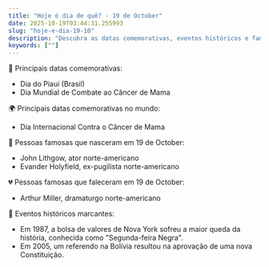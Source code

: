 ```yaml
---
title: "Hoje é dia de quê? - 19 de October"
date: 2025-10-19T03:44:31.255993
slug: "hoje-e-dia-19-10"
description: "Descubra as datas comemorativas, eventos históricos e famosos que nasceram ou faleceram em 19 de October."
keywords: [""]
---
```


🎉 Principais datas comemorativas:

- Dia do Piauí (Brasil)
- Dia Mundial de Combate ao Câncer de Mama

🌍 Principais datas comemorativas no mundo:

- Dia Internacional Contra o Câncer de Mama

🎂 Pessoas famosas que nasceram em 19 de October:

- John Lithgow, ator norte-americano
- Evander Holyfield, ex-pugilista norte-americano

💔 Pessoas famosas que faleceram em 19 de October:

- Arthur Miller, dramaturgo norte-americano

📰 Eventos históricos marcantes:

- Em 1987, a bolsa de valores de Nova York sofreu a maior queda da história, conhecida como "Segunda-feira Negra".
- Em 2005, um referendo na Bolívia resultou na aprovação de uma nova Constituição.